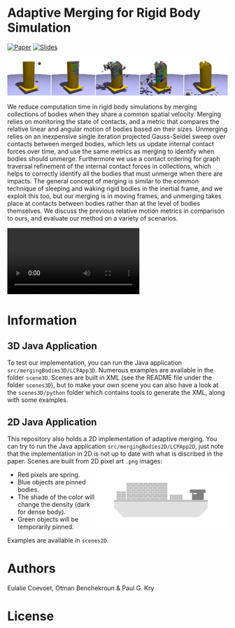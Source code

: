 # Adaptive Merging for Rigid Body Simulation

[![Paper](https://img.shields.io/badge/Paper-ACMSIGGRAPH-yellow.svg)]()
[![Slides](https://img.shields.io/badge/Slides-on_google_drive-blue.svg)]()

![TowerPlatform](https://github.com/EulalieCoevoet/AdaptiveMerging/blob/master/images/towerplatform.png "A tower on a mobile platform hit by a projectile.")

We reduce computation time in rigid body simulations by merging collections of bodies when they share a common spatial velocity. Merging relies on monitoring the state of contacts, and a metric that compares the relative linear and angular motion of bodies based on their sizes. Unmerging relies on an inexpensive single iteration projected Gauss-Seidel sweep over contacts between merged bodies, which lets us update internal contact forces over time, and use the same metrics as merging to identify when bodies should unmerge. Furthermore we use a contact ordering for graph traversal refinement of the internal contact forces in collections, which helps to correctly identify all the bodies that must unmerge when there are impacts. The general concept of merging is similar to the common technique of sleeping and waking rigid bodies in the inertial frame, and we exploit this too, but our merging is in moving frames, and unmerging takes place at contacts between bodies rather than at the level of bodies themselves. We discuss the previous relative motion metrics in comparison to ours, and evaluate our method on a variety of scenarios.

<video width=60% controls align="center">
  <!-- Safari -->
    <source src="https://drive.google.com/uc?export=download&id=1twVsqMgFI7TO4e3aKn8OaIBVn_So_3pT" type='video/mp4'/>
    <!-- Chrome and FF -->
    <source src="https://drive.google.com/uc?export=download&id=1twVsqMgFI7TO4e3aKn8OaIBVn_So_3pT" type='video/webm'/>
    <a href="https://www.youtube.com/watch?v=mmVVRVt8EF4" target="_blank" align="center">
      <img src="images/youtubevideo.png" width=60% align="center">
  </a>
</video>

# Information

## 3D Java Application

To test our implementation, you can run the Java application `src/mergingBodies3D/LCPApp3D`.
Numerous examples are available in the folder `scene3D`. Scenes are built in XML (see the README file under the folder `scenes3D`), but to make your own scene you can also have a look at the `scenes3D/python` folder which contains tools to generate the XML, along with some examples.

## 2D Java Application

This repository also holds a 2D implementation of adaptive merging. You can try to run the Java application `src/mergingBodies2D/LCPApp2D`, just note that the implementation in 2D is not up to date with what is discribed in the paper. Scenes are built from 2D pixel art `.png` images:

- Red pixels are spring. <img src="https://github.com/EulalieCoevoet/AdaptiveMerging/blob/master/images/cargoship2D.png" width="300" align="right">
- Blue objects are pinned bodies.
- The shade of the color will change the density (dark for dense body).
- Green objects will be temporarily pinned.

Examples are available in `scenes2D`. 

# Authors

Eulalie Coevoet, Otman Benchekroun & Paul G. Kry

# License 

